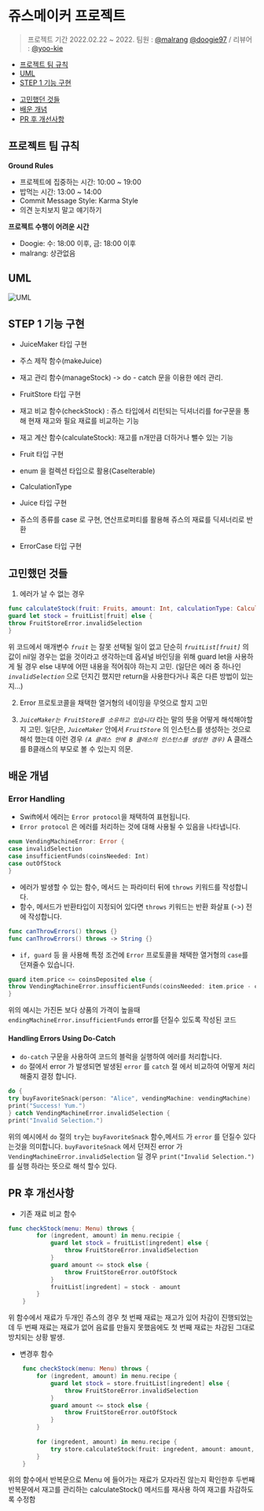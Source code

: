 # 쥬스메이커 프로젝트
> 프로젝트 기간 2022.02.22 ~ 2022.
팀원 : [@malrang](https://github.com/kinggoguma) [@doogie97](https://github.com/doogie97) / 리뷰어 : [@yoo-kie](https://github.com/yoo-kie)

- [프로젝트 팀 규칙](#프로젝트-팀-규칙)
- [UML](#uml)
- [STEP 1 기능 구현](#step-1-기능-구현)
+ [고민했던 것들](#고민했던-것들)
+ [배운 개념](#배운-개념)
+ [PR 후 개선사항](#pr-후-개선사항)

## 프로젝트 팀 규칙
**Ground Rules**
- 프로젝트에 집중하는 시간: 10:00 ~ 19:00
- 밥먹는 시간: 13:00 ~ 14:00
- Commit Message Style: Karma Style
- 의견 눈치보지 말고 얘기하기

**프로젝트 수행이 어려운 시간**
- Doogie: 수: 18:00 이후, 금: 18:00 이후
- malrang: 상관없음

## UML
![UML](https://user-images.githubusercontent.com/82325822/155452091-a370b687-2da7-413a-9b05-436a29170d40.png)

## STEP 1 기능 구현
- JuiceMaker 타입 구현
- 주스 제작 함수(makeJuice)
- 재고 관리 함수(manageStock)
-> do - catch 문을 이용한 에러 관리.

- FruitStore 타입 구현
- 재고 비교 함수(checkStock) : 쥬스 타입에서 리턴되는 딕셔너리를 for구문을 통해 현재 재고와 필요 재료를 비교하는 기능
- 재고 계산 함수(calculateStock): 재고를 n개만큼 더하거나 뺄수 있는 기능

- Fruit 타입 구현
- enum 을 컬렉션 타입으로 활용(CaseIterable)

- CalculationType

- Juice 타입 구현
- 쥬스의 종류를 case 로 구현, 연산프로퍼티를 활용해 쥬스의 재료를 딕셔너리로 반환

- ErrorCase 타입 구현

## 고민했던 것들
1. 에러가 날 수 없는 경우
```swift
func calculateStock(fruit: Fruits, amount: Int, calculationType: CalculationType) throws {
guard let stock = fruitList[fruit] else {
throw FruitStoreError.invalidSelection
}
```
위 코드에서 매개변수 *`fruit`* 는 잘못 선택될 일이 없고 단순히 *`fruitList[fruit]`* 의 값이 nil일 경우는 없을 것이라고 생각하는데 옵셔널 바인딩을 위해 guard let을 사용하게 될 경우 else 내부에 어떤 내용을 적어줘야 하는지 고민.
(일단은 에러 중 하나인 *`invalidSelection`* 으로 던지긴 했지만 return을 사용한다거나 혹은 다른 방법이 있는지...)

2. Error 프로토코콜을 채택한 열거형의 네이밍을 무엇으로 할지 고민

3. *`JuiceMaker는 FruitStore를 소유하고 있습니다`* 라는 말의 뜻을 어떻게 해석해야할지 고민.
일단은, *`JuiceMaker`* 안에서 *`FruitStore`* 의 인스턴스를 생성하는 것으로 해석 했는데 
이런 경우 *`(A 클래스 안에 B 클래스의 인스턴스를 생성한 경우)`* A 클래스를 B클래스의 부모로 볼 수 있는지 의문.

## 배운 개념
### Error Handling
- Swift에서 에러는 `Error protocol`을 채택하여 표현됩니다. 
- `Error protocol` 은 에러를 처리하는 것에 대해 사용될 수 있음을 나타냅니다. 
```swift
enum VendingMachineError: Error {
case invalidSelection
case insufficientFunds(coinsNeeded: Int)
case outOfStock
}
```
- 에러가 발생할 수 있는 함수, 메서드 는 파라미터 뒤에 `throws` 키워드를 작성합니다.
- 함수, 메서드가 반환타입이 지정되어 있다면 `throws` 키워드는 반환 화살표 (->) 전에 작성합니다.
```swift
func canThrowErrors() throws {}
func canThrowErrors() throws -> String {}
```
- `if, guard` 등 을 사용해 특정 조건에 `Error` 프로토콜을 채택한 열거형의 `case`를 던져줄수 있습니다.
```swift
guard item.price <= coinsDeposited else {
throw VendingMachineError.insufficientFunds(coinsNeeded: item.price - coinsDeposited)
}
```
위의 예시는 가진돈 보다 상품의 가격이 높을때 `endingMachineError.insufficientFunds` error를 던질수 있도록 작성된 코드

#### Handling Errors Using Do-Catch
- `do-catch` 구문을 사용하여 코드의 블럭을 실행하여 에러를 처리합니다.
- `do` 절에서 error 가 발생되면 발생된 `error` 를 `catch` 절 에서 비교하여 어떻게 처리해줄지 결정 합니다.
```swift
do {
try buyFavoriteSnack(person: "Alice", vendingMachine: vendingMachine)
print("Success! Yum.")
} catch VendingMachineError.invalidSelection {
print("Invalid Selection.")
```
위의 예시에서 `do` 절의 `try`는 `buyFavoriteSnack` 함수,메서드 가 `error` 를 던질수 있다는것을 의미합니다.
`buyFavoriteSnack` 에서 던져진 error 가 `VendingMachineError.invalidSelection` 일 경우 `print("Invalid Selection.")`를 실행 하라는 뜻으로 해석 할수 있다.

## PR 후 개선사항
- 기존 재료 비교 함수
```swift
func checkStock(menu: Menu) throws {
        for (ingredent, amount) in menu.recipie {
            guard let stock = fruitList[ingredent] else {
                throw FruitStoreError.invalidSelection
            }
            guard amount <= stock else {
                throw FruitStoreError.outOfStock
            }
            fruitList[ingredent] = stock - amount
        }
    }
```
위 함수에서 재료가 두개인 쥬스의 경우 첫 번째 재료는 재고가 있어 차감이 진행되었는데 두 번째 재료는 재료가 없어 음료를 만들지 못했음에도 첫 번째 재료는 차감된 그대로 방치되는 상황 발생.
- 변경후 함수
```swift
    func checkStock(menu: Menu) throws {
        for (ingredent, amount) in menu.recipe {
            guard let stock = store.fruitList[ingredent] else {
                throw FruitStoreError.invalidSelection
            }
            guard amount <= stock else {
                throw FruitStoreError.outOfStock
            }
        }
        
        for (ingredent, amount) in menu.recipe {
            try store.calculateStock(fruit: ingredent, amount: amount, calculationType: .minus)
        }
    }
```
위의 함수에서 반복문으로 Menu 에 들어가는 재료가 모자라진 않는지 확인한후
두번째 반복문에서 재고를 관리하는 calculateStock() 메서드를 재사용 하여 재고를 차감하도록 수정함
